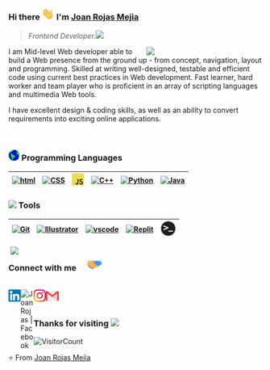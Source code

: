 ### Hi there <img src="https://github.com/SatYu26/SatYu26/blob/master/Assets/Hi.gif" width="25px"> I'm [Joan Rojas Mejia](https://joan-rojas-mejia.netlify.app/)
> <p><em>Frontend Developer.</a><img src="https://media.giphy.com/media/WUlplcMpOCEmTGBtBW/giphy.gif" width="30"></em></p>

<img align='right' src="https://media.giphy.com/media/lP8xu5t2DLGG045H8F/giphy.gif" width="230">

<div>
  <p>
I am Mid-level Web developer able to build a Web presence from the ground up - from concept, navigation, layout and programming. Skilled at writing well-designed, testable and efficient code using current best practices in Web development. Fast learner, hard worker and team player who is proficient in an array of scripting languages and multimedia Web tools.

I have excellent design & coding skills, as well as an ability to convert requirements into exciting online applications.
  </p>
</div>

<br>

### <img src="https://github.com/SatYu26/SatYu26/blob/master/Assets/Earth.gif" width="22px">   Programming Languages

| [<img src="https://seeklogo.com/images/H/html5-without-wordmark-color-logo-14D252D878-seeklogo.com.png" alt="html" width="24">](https://laravel.com/) | [<img src="https://cdn4.iconfinder.com/data/icons/logos-and-brands/512/76_Css3_logo_logos-512.png" alt="CSS" width="26">](https://developer.mozilla.org/es/docs/Web/CSS)  | [<img src="https://raw.githubusercontent.com/github/explore/80688e429a7d4ef2fca1e82350fe8e3517d3494d/topics/javascript/javascript.png" alt="JavaScript" width="24">](https://lenguajejs.com/javascript/)  |  [<img src="https://upload.wikimedia.org/wikipedia/commons/1/18/ISO_C%2B%2B_Logo.svg" alt="C++" width="26">](https://es.wikipedia.org/wiki/C%2B%2B) | [<img src="https://cdn.svgporn.com/logos/python.svg" alt="Python" width="26">](https://www.python.org/) | [<img src="https://cdn.svgporn.com/logos/java.svg" alt="Java" width="24">](https://www.java.com/es/)
|---|---|---|---|---|---|

### <img src="https://i.pinimg.com/originals/9a/d5/d5/9ad5d5d9288ec5f54e5678377dbdd38e.gif" height="35px"> Tools

| [<img src="https://upload.wikimedia.org/wikipedia/commons/3/3f/Git_icon.svg" alt="Git" width="30" target="_blank">](https://git-scm.com/) |  [<img src="https://upload.wikimedia.org/wikipedia/commons/f/fb/Adobe_Illustrator_CC_icon.svg" alt="Illustrator" width="28">](https://www.jetbrains.com/phpstorm/) | [<img src="https://upload.wikimedia.org/wikipedia/commons/9/9a/Visual_Studio_Code_1.35_icon.svg" alt="vscode" width="24">](https://code.visualstudio.com/) | [<img src="https://upload.wikimedia.org/wikipedia/commons/b/b2/Repl.it_logo.svg" alt="Replit" width="32">](https://replit.com) | [<img src="https://raw.githubusercontent.com/github/explore/80688e429a7d4ef2fca1e82350fe8e3517d3494d/topics/terminal/terminal.png" alt="Terminal" width="30">](https://replit.com)
|---|---|---|---|---|

<img align='right' src="https://media.giphy.com/media/cID9NShVKKjHs5ygCP/giphy.gif" width="400" style="margin-right:100px">

### Connect with me<img src="https://github.com/SatYu26/SatYu26/blob/master/Assets/Handshake.gif" height="32px">

  <br>
  <a href="https://www.linkedin.com/in/joan-rojas-b872a0188/" target="_blank">
    <img align="left" alt="Joan Rojas | Linkedin" width="24px" src="https://github.com/SatYu26/SatYu26/blob/master/Assets/Linkedin.svg" />
  </a>
  <a href="https://www.facebook.com/joansebastian.rojasmejia" target="_blank">
    <img align="left" alt="Joan Rojas | Facebook" width="26px" src="https://upload.wikimedia.org/wikipedia/commons/5/51/Facebook_f_logo_%282019%29.svg" />
  </a>
  <a href="https://www.instagram.com/joan_rojas_16/" target="_blank">
    <img align="left" alt="Joan Rojas | Instagram" width="24px" src="https://github.com/SatYu26/SatYu26/blob/master/Assets/Instagram.svg" />
  </a>
  <a href="mailto:sebas.rojas.mejia@gmail.com" target="_blank">
    <img align="left" alt="Joan Rojas | Gmail" width="26px" src="https://github.com/SatYu26/SatYu26/blob/master/Assets/Gmail.svg" />
  </a>
<br><br>

### Thanks for visiting <img src="https://media.giphy.com/media/xT0GqkVV1VtG7tqS08/giphy.gif" height="15px">
![VisitorCount](https://profile-counter.glitch.me/JoanRojasMejia/count.svg)

⭐️ From [Joan Rojas Mejia](https://github.com/JoanRojasMejia)
<!---
JoanRojasMejia/JoanRojasMejia is a ✨ special ✨ repository because its `README.md` (this file) appears on your GitHub profile.
You can click the Preview link to take a look at your changes.
--->
